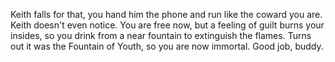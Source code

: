 Keith falls for that, you hand him the phone and run like the coward you are. Keith doesn't even notice.
You are free now, but a feeling of guilt burns your insides, so you drink from a near fountain to extinguish the flames. Turns out it was the
Fountain of Youth, so you are now immortal. Good job, buddy.
